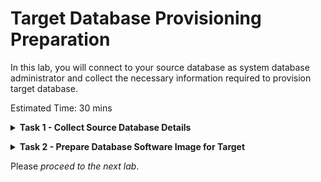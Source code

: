 # Target Database Provisioning Preparation

In this lab, you will connect to your source database as system database administrator and collect the necessary information required to provision target database.


Estimated Time: 30 mins

**<details><summary>Task 1 - Collect Source Database Details </summary>**
<p>

**1. Login to the Source Database system using the Public IP.**

   Username to login : opc 

   Use the private key generated earlier.

**2. Check the OS version of the Source Database.**

   Execute the below command after login in as opc.
   
   cat /etc/os-release

   Please use similar commnads in case above command doesn't work for you.

   You will get a output similar to the one below.

   ![ss1](./images/osver.png)

   Please note that Physical Offline Migration will work only for source databases with Linux based Operating System.

**3. Set the Operating System environment to connect to your database.**

    Switch user to Oracle

    sudo su - oracle

    Set the environment to connect to your database.

    Type . oraenv and press enter 
    
    Enter ORCL when asked for ORACLE_SID and then press enter    --> Enter your DB name if that is different in case of on premise.

**4.  Check the database version of the Source Database.**

    In this livelab we have used Oracle Marketplace image for which we know the version that we have selected.

    However , In case you would like to know the database version with latest patches then please use the below command
    
    Execute 'opatch lsinventory'

    check for the latest patches to determine the exact database version.

**5.  Check the Database Edition of the Source Database.**

    In this livelab we have used Oracle Marketplace image for which we know the Edition that we have selected.

    However in case you would like know the Database Edition for your on premise Database then refer the below steps.

    Execute the below query after connecting to database using sqlplus.

    "select banner from v$version".

    You will receive an output similar to the one below which will have the Database Edition.

   ![ss2](./images/banner.png)

**6. Check Database characterset.**
   
   Run the below query to identify the database character set and national characterset.

   select PARAMETER,VALUE from nls_database_parameters where parameter like '%NLS%CHARACTERSET';

   In your ouput NLS_CHARACTERSET is the database characterser and NLS_NCHAR_CHARACTERSET is the National Characterset.

   Sample output is shown below.

   ![ss3](./images/charset.png)

**7. Check enryption algorithm under sqlnet.ora.**

   Check the sqlnet.ora to identify any encryption algoritham mentioned.

**8. Generate patch inventory ouput.**

     execute "opatch lsinventory" as oracle user in Source Database Server.

**9. Download the above patch out on the local Desktop.**

</p>
</details>

**<details><summary>Task 2 - Prepare Database Software Image for Target </summary>**
<p>

1. Navigate to Oracle Base Database.

   Click the Navigation Menu in the upper left, navigate to Oracle Database and then select Oracle Base Database.

   ![ss1](./images/nav.png)

2. Click on Database Software Images

   Select the appropriate compartment and then Click on Database Software Image under Resources.

   ![ss2](./images/image.png)

3. Click "Create Database software image"

   Enter Display Name as "DBImage-Source-DB" as below.

   ![ss3](./images/name.png)

4. Configure Database Software Image

   Select Database Version as "19c"

   Select PSU as 19.16.0.0

   Upload Oracle Home Patch inventory ouput generated in Task 1 as below.

   ![ss4](./images/config.png)

5. Create Database Software Image.

   Click on "Create Database software image" to create DB Image.

   This will take some time , please proceed to next Lab.

</p>
</details>

   




Please *proceed to the next lab*.



